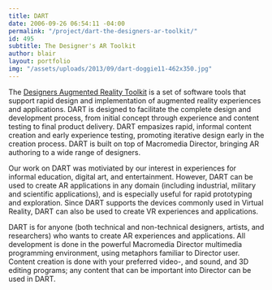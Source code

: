 ```yaml
---
title: DART
date: 2006-09-26 06:54:11 -04:00
permalink: "/project/dart-the-designers-ar-toolkit/"
id: 495
subtitle: The Designer's AR Toolkit
author: blair
layout: portfolio
img: "/assets/uploads/2013/09/dart-doggie11-462x350.jpg"
---
```


The [Designers Augmented Reality Toolkit](http://ael.gatech.edu/dart) is a set of software tools that support rapid design and implementation of augmented reality experiences and applications. DART is designed to facilitate the complete design and development process, from initial concept through experience and content testing to final product delivery.  DART empasizes rapid, informal content creation and early experience testing, promoting iterative design early in the creation process.  DART is built on top of Macromedia Director, bringing AR authoring to a wide range of designers. 

Our work on DART was motiviated by our interest in experiences for informal education, digital art, and entertainment.   However, DART can be used to create AR applications in any domain (including industrial, military and scientific applications), and is especially useful for rapid prototyping and exploration. Since DART supports the devices commonly used in Virtual Reality, DART can also be used to create VR experiences and applications.

DART is for anyone (both technical and non-technical designers, artists, and researchers) who wants to create AR experiences and applications. All development is done in the powerful Macromedia Director multimedia programming environment, using metaphors familiar to Director user.  Content creation is done with your preferred video-, and sound, and 3D editing programs; any content that can be important into Director can be used in DART. 

